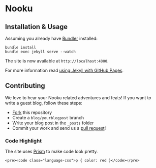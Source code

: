 # Nooku

## Installation & Usage
Assuming you already have [Bundler](http://bundler.io/) installed:

    bundle install
    bundle exec jekyll serve --watch

The site is now available at ```http://localhost:4000```.

For more information read [using Jekyll with GitHub Pages](https://help.github.com/articles/using-jekyll-with-pages).

## Contributing

We love to hear your Nooku related adventures and feats! If you want to write a guest blog, follow these steps:

* [Fork](https://help.github.com/articles/fork-a-repo) this repository
* Create a `blog/yourblogpost` branch
* Write your blog post in the `_posts` folder
* Commit your work and send us a [pull request](https://help.github.com/articles/using-pull-requests)!

### Code Highlight

The site uses [Prism](http://prismjs.com/) to make code look pretty.

    <pre><code class="language-css">p { color: red }</code></pre>
